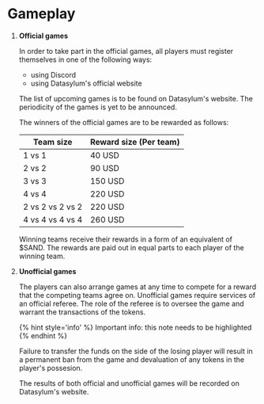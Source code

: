 # Gameplay

1.  **Official games**

    In order to take part in the official games, all players must register themselves in one of the following ways:

    * using Discord
    *   using Datasylum's official website



    The list of upcoming games is to be found on Datasylum's website. The periodicity of the games is yet to be announced.



    The winners of the official games are to be rewarded as follows:



    | Team size        | Reward size (Per team) |
    | ---------------- | ---------------------- |
    | 1 vs 1           | 40 USD                 |
    | 2 vs 2           | 90 USD                 |
    | 3 vs 3           | 150 USD                |
    | 4 vs 4           | 220 USD                |
    | 2 vs 2 vs 2 vs 2 | 220 USD                |
    | 4 vs 4 vs 4 vs 4 | 260 USD                |



    Winning teams receive their rewards in a form of an equivalent of $SAND. The rewards are paid out in equal parts to each player of the winning team.
2.  **Unofficial games**

    The players can also arrange games at any time to compete for a reward that the competing teams agree on. Unofficial games require services of an official referee. The role of the referee is to oversee the game and warrant the transactions of the tokens.

    {% hint style='info' %}
    Important info: this note needs to be highlighted
    {% endhint %}

    Failure to transfer the funds on the side of the losing player will result in a permanent ban from the game and devaluation of any tokens in the player's possesion.



    The results of both official and unofficial games will be recorded on Datasylum's website.
